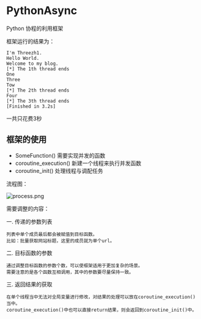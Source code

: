 # PythonAsync
Python 协程的利用框架

框架运行的结果为：

```
I'm Threezh1.
Hello World.
Welcome to my blog.
[*] The 1th thread ends
One
Three
Tow
[*] The 2th thread ends
Four
[*] The 3th thread ends
[Finished in 3.2s]
```

一共只花费3秒

## 框架的使用

- SomeFunction() 		需要实现并发的函数
- coroutine_execution() 新建一个线程来执行并发函数
- coroutine_init()		处理线程与调配任务

流程图：

![process.png](https://i.loli.net/2019/08/22/1fUmqKRNigF89DV.png)

需要调整的内容：

一. 传递的参数列表
	
	列表中单个成员最后都会被赋值到目标函数。
	比如：批量获取网站标题，这里的成员就为单个url。

二. 目标函数的参数

	通过调整目标函数的参数个数，可以使框架适用于更加复杂的场景。
	需要注意的是各个函数互相调用，其中的参数要尽量保持一致。

三. 返回结果的获取

	在单个线程当中无法对全局变量进行修改，对结果的处理可以放在coroutine_execution()当中。
	coroutine_execution()中也可以直接return结果，则会返回到coroutine_init()中。
